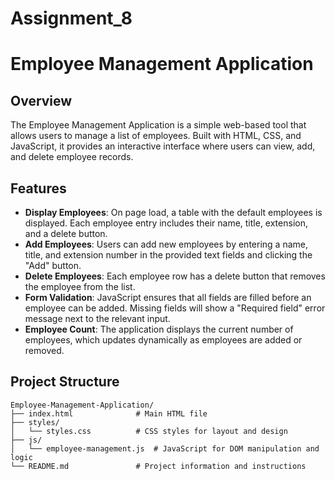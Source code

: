 # Assignment_8

# Employee Management Application

## Overview

The Employee Management Application is a simple web-based tool that allows users to manage a list of employees. Built with HTML, CSS, and JavaScript, it provides an interactive interface where users can view, add, and delete employee records. 

## Features

- **Display Employees**: On page load, a table with the default employees is displayed. Each employee entry includes their name, title, extension, and a delete button.
- **Add Employees**: Users can add new employees by entering a name, title, and extension number in the provided text fields and clicking the "Add" button.
- **Delete Employees**: Each employee row has a delete button that removes the employee from the list.
- **Form Validation**: JavaScript ensures that all fields are filled before an employee can be added. Missing fields will show a "Required field" error message next to the relevant input.
- **Employee Count**: The application displays the current number of employees, which updates dynamically as employees are added or removed.

## Project Structure

```plaintext
Employee-Management-Application/
├── index.html              # Main HTML file
├── styles/
│   └── styles.css          # CSS styles for layout and design
├── js/
│   └── employee-management.js  # JavaScript for DOM manipulation and logic
└── README.md               # Project information and instructions

 
